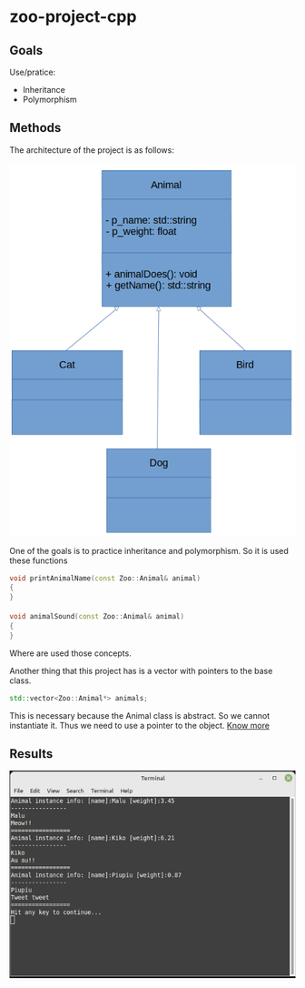 # zoo-project-cpp

## Goals

Use/pratice:
- Inheritance
- Polymorphism

## Methods

The architecture of the project is as follows:

![IMG](imgs/UML.png)

One of the goals is to practice inheritance and polymorphism. So it is used these functions

```c++
void printAnimalName(const Zoo::Animal& animal)
{
}

void animalSound(const Zoo::Animal& animal)
{
}
```

Where are used those concepts.

Another thing that this project has is a vector with pointers to the base class. 

```c++
std::vector<Zoo::Animal*> animals;
```

This is necessary because the Animal class is abstract. So we cannot instantiate it. Thus we need to use a pointer to the object. [Know more](https://stackoverflow.com/questions/2160920/why-cant-we-declare-a-stdvectorabstractclass)

## Results

![output print](imgs/output.png)
